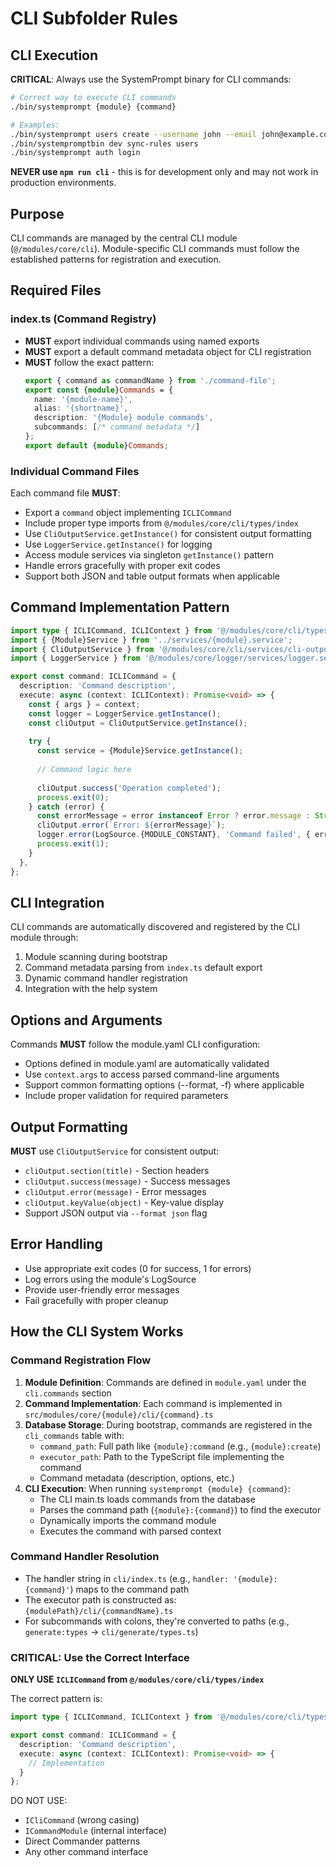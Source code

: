 # CLI Subfolder Rules

## CLI Execution

**CRITICAL**: Always use the SystemPrompt binary for CLI commands:

```bash
# Correct way to execute CLI commands
./bin/systemprompt {module} {command}

# Examples:
./bin/systemprompt users create --username john --email john@example.com
./bin/systempromptbin dev sync-rules users
./bin/systemprompt auth login
```

**NEVER use `npm run cli`** - this is for development only and may not work in production environments.

## Purpose
CLI commands are managed by the central CLI module (`@/modules/core/cli`). Module-specific CLI commands must follow the established patterns for registration and execution.

## Required Files

### index.ts (Command Registry)
- **MUST** export individual commands using named exports
- **MUST** export a default command metadata object for CLI registration
- **MUST** follow the exact pattern:
  ```typescript
  export { command as commandName } from './command-file';
  export const {module}Commands = {
    name: '{module-name}',
    alias: '{shortname}',  
    description: '{Module} module commands',
    subcommands: [/* command metadata */]
  };
  export default {module}Commands;
  ```

### Individual Command Files
Each command file **MUST**:
- Export a `command` object implementing `ICLICommand`
- Include proper type imports from `@/modules/core/cli/types/index`
- Use `CliOutputService.getInstance()` for consistent output formatting
- Use `LoggerService.getInstance()` for logging
- Access module services via singleton `getInstance()` pattern
- Handle errors gracefully with proper exit codes
- Support both JSON and table output formats when applicable

## Command Implementation Pattern

```typescript
import type { ICLICommand, ICLIContext } from '@/modules/core/cli/types/index';
import { {Module}Service } from '../services/{module}.service';
import { CliOutputService } from '@/modules/core/cli/services/cli-output.service';
import { LoggerService } from '@/modules/core/logger/services/logger.service';

export const command: ICLICommand = {
  description: 'Command description',
  execute: async (context: ICLIContext): Promise<void> => {
    const { args } = context;
    const logger = LoggerService.getInstance();
    const cliOutput = CliOutputService.getInstance();
    
    try {
      const service = {Module}Service.getInstance();
      
      // Command logic here
      
      cliOutput.success('Operation completed');
      process.exit(0);
    } catch (error) {
      const errorMessage = error instanceof Error ? error.message : String(error);
      cliOutput.error(`Error: ${errorMessage}`);
      logger.error(LogSource.{MODULE_CONSTANT}, 'Command failed', { error });
      process.exit(1);
    }
  },
};
```

## CLI Integration

CLI commands are automatically discovered and registered by the CLI module through:
1. Module scanning during bootstrap
2. Command metadata parsing from `index.ts` default export
3. Dynamic command handler registration
4. Integration with the help system

## Options and Arguments

Commands **MUST** follow the module.yaml CLI configuration:
- Options defined in module.yaml are automatically validated
- Use `context.args` to access parsed command-line arguments
- Support common formatting options (--format, -f) where applicable
- Include proper validation for required parameters

## Output Formatting

**MUST** use `CliOutputService` for consistent output:
- `cliOutput.section(title)` - Section headers
- `cliOutput.success(message)` - Success messages
- `cliOutput.error(message)` - Error messages
- `cliOutput.keyValue(object)` - Key-value display
- Support JSON output via `--format json` flag

## Error Handling

- Use appropriate exit codes (0 for success, 1 for errors)
- Log errors using the module's LogSource
- Provide user-friendly error messages
- Fail gracefully with proper cleanup

## How the CLI System Works

### Command Registration Flow
1. **Module Definition**: Commands are defined in `module.yaml` under the `cli.commands` section
2. **Command Implementation**: Each command is implemented in `src/modules/core/{module}/cli/{command}.ts`
3. **Database Storage**: During bootstrap, commands are registered in the `cli_commands` table with:
   - `command_path`: Full path like `{module}:command` (e.g., `{module}:create`)
   - `executor_path`: Path to the TypeScript file implementing the command
   - Command metadata (description, options, etc.)
4. **CLI Execution**: When running `systemprompt {module} {command}`:
   - The CLI main.ts loads commands from the database
   - Parses the command path (`{module}:{command}`) to find the executor
   - Dynamically imports the command module
   - Executes the command with parsed context

### Command Handler Resolution
- The handler string in `cli/index.ts` (e.g., `handler: '{module}:{command}'`) maps to the command path
- The executor path is constructed as: `{modulePath}/cli/{commandName}.ts`
- For subcommands with colons, they're converted to paths (e.g., `generate:types` → `cli/generate/types.ts`)

### CRITICAL: Use the Correct Interface
**ONLY USE `ICLICommand` from `@/modules/core/cli/types/index`**

The correct pattern is:
```typescript
import type { ICLICommand, ICLIContext } from '@/modules/core/cli/types/index';

export const command: ICLICommand = {
  description: 'Command description',
  execute: async (context: ICLIContext): Promise<void> => {
    // Implementation
  }
};
```

DO NOT USE:
- `ICliCommand` (wrong casing)
- `ICommandModule` (internal interface)
- Direct Commander patterns
- Any other command interface